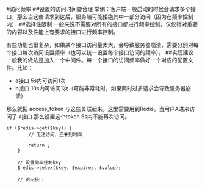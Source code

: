 #访问频率
##设置的访问时间要合理
举例：客户端一般启动的时候会请求多个接口，那么当这些请求到达后，服务端可能拒绝其中一部分访问（因为在频率控制内）
##选择性限制
一般来说不需要对所有的接口都进行频率控制，仅仅针对重要的内容以及性能上有要求的接口进行频率控制。

有些功能也很复杂，如果某个接口访问量太大，会导致服务器崩溃，需要分别对每个接口每次访问设置频率（也可以统一设置每个接口访问的频率）。
##实现建议
一般我的做法是加入一个中间件。每一个接口的访问频率做好一个对应的配置文件。比如： 
* a接口 5s内可访问1次 
* b接口 10s内可访问1次（可能非常耗时，如果同时过多请求会导致服务器崩溃）

那么就把 access_token 与这些关联起来。这里需要用到Redis。当用户A进来访问了 a接口 那么设置这个token 5s内不能再次访问。


```
if ($redis->get($key)) {
        // 无法访问，还未到时间

        return ;
    }
    
    // 设置频率控制key
    $redis->setex($key, $expires, $value);
    
    // 访问接口

```



